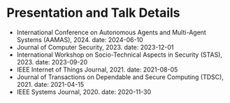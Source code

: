 # Presentation and Talk Details

- International Conference on Autonomous Agents and Multi-Agent Systems (AAMAS), 2024.
  date: 2024-06-10
- Journal of Computer Security, 2023.
  date: 2023-12-01
- International Workshop on Socio-Technical Aspects in Security (STAS), 2023.
  date: 2023-09-20
- IEEE Internet of Things Journal, 2021.
  date: 2021-08-05
- Journal of Transactions on Dependable and Secure Computing (TDSC), 2021.
  date: 2021-04-15
- IEEE Systems Journal, 2020.
  date: 2020-11-30
